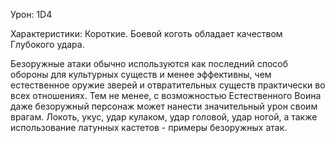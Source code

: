 Урон: 1D4

Характеристики: Короткие. Боевой коготь обладает качеством Глубокого удара.

Безоружные атаки обычно используются как последний способ обороны для культурных существ и менее эффективны, чем естественное оружие зверей и отвратительных существ практически во всех отношениях. Тем не менее, с возможностью Естественного Воина даже безоружный персонаж может нанести значительный урон своим врагам. Локоть, укус, удар кулаком, удар головой, удар ногой, а также использование латунных кастетов - примеры безоружных атак.